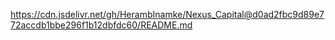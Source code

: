 https://cdn.jsdelivr.net/gh/HerambInamke/Nexus_Capital@d0ad2fbc9d89e772accdb1bbe296f1b12dbfdc60/README.md
